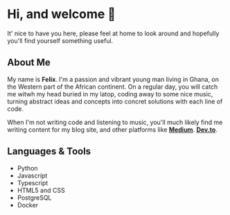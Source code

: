 # Hi, and welcome 👋

It' nice to have you here, please feel at home to look around and hopefully you'll find yourself something useful.

## About Me
My name is **Felix**. I'm a passion and vibrant young man living in Ghana, on the Western part of the African continent.
On a regular day, you will catch me witwh my head buried in my latop, coding away to some nice music, turning abstract ideas and concepts into concret solutions with each line of code. 

When I'm not writing code and listening to music, you'll much likely find me writing content for my blog site, and other platforms like [**Medium**](https://ofelix03.medium.com/). [**Dev.to**](https://dev.to/ofelix03).

## Languages & Tools
* Python 
* Javascript 
* Typescript
* HTML5 and CSS
* PostgreSQL
* Docker


